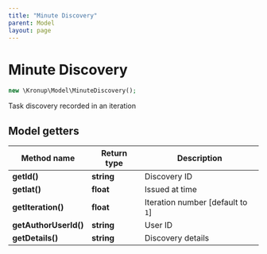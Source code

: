 ```yaml
---
title: "Minute Discovery"
parent: Model
layout: page
---
```


# Minute Discovery

```php
new \Kronup\Model\MinuteDiscovery();
```

Task discovery recorded in an iteration

## Model getters

Method name | Return type | Description
------------ | ------------- | -------------
**getId()** | **string** | Discovery ID
**getIat()** | **float** | Issued at time
**getIteration()** | **float** | Iteration number   [default to `1`]
**getAuthorUserId()** | **string** | User ID
**getDetails()** | **string** | Discovery details

